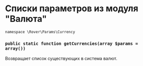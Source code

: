 # Списки параметров из модуля "Валюта"
`namespace \Rover\Params\Currency`

### `public static function getCurrencies(array $params = array())`
Возвращает список существующих в система валют.